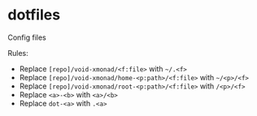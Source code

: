 # dotfiles
Config files

Rules:
- Replace `[repo]/void-xmonad/<f:file>` with `~/.<f>`
- Replace `[repo]/void-xmonad/home-<p:path>/<f:file>` with `~/<p>/<f>`
- Replace `[repo]/void-xmonad/root-<p:path>/<f:file>` with `/<p>/<f>`
- Replace `<a>-<b>` with `<a>/<b>`
- Replace `dot-<a>` with `.<a>`

